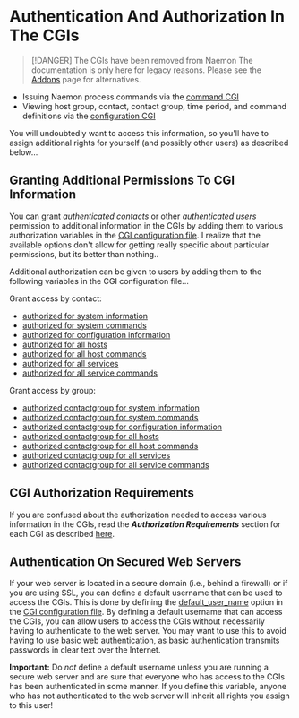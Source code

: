 # Authentication And Authorization In The CGIs

> [!DANGER] The CGIs have been removed from Naemon
> The documentation is only here for legacy reasons. Please see the [Addons](addons) page for alternatives.

* Issuing Naemon process commands via the [command CGI](cgis#cmd_cgi)
* Viewing host group, contact, contact group, time period, and command definitions via the [configuration CGI](cgis#config_cgi)

You will undoubtedly want to access this information, so you'll have to assign additional rights for yourself
(and possibly other users) as described below...

## Granting Additional Permissions To CGI Information

You can grant *authenticated contacts* or other *authenticated users* permission to additional information in the CGIs
by adding them to various authorization variables in the [CGI configuration file](configcgi).
I realize that the available options don't allow for getting really specific about particular permissions, but its better than nothing..

Additional authorization can be given to users by adding them to the following variables in the CGI configuration file...

Grant access by contact:

- [authorized for system information](configcgi#authorized_for_system_information)
- [authorized for system commands](configcgi#authorized_for_system_commands)
- [authorized for configuration information](configcgi#authorized_for_configuration_information)
- [authorized for all hosts](configcgi#authorized_for_all_hosts)
- [authorized for all host commands](configcgi#authorized_for_all_host_commands)
- [authorized for all services](configcgi#authorized_for_all_services)
- [authorized for all service commands](configcgi#authorized_for_all_service_commands)

Grant access by group:

- [authorized contactgroup for system information](configcgi#authorized_for_system_information)
- [authorized contactgroup for system commands](configcgi#authorized_for_system_commands)
- [authorized contactgroup for configuration information](configcgi#authorized_for_configuration_information)
- [authorized contactgroup for all hosts](configcgi#authorized_for_all_hosts)
- [authorized contactgroup for all host commands](configcgi#authorized_for_all_host_commands)
- [authorized contactgroup for all services](configcgi#authorized_for_all_services)
- [authorized contactgroup for all service commands](configcgi#authorized_for_all_service_commands)



## CGI Authorization Requirements

If you are confused about the authorization needed to access various information in the CGIs,
read the _**Authorization Requirements**_ section for each CGI as described [here](cgis).

## Authentication On Secured Web Servers

If your web server is located in a secure domain (i.e., behind a firewall) or if you are using SSL, you can define a
default username that can be used to access the CGIs.  This is done by defining the [default_user_name](configcgi#default_user_name)
option in the [CGI configuration file](configcgi).  By defining a default username that can
access the CGIs, you can allow users to access the CGIs without necessarily having to authenticate to the web server.
You may want to use this to avoid having to use basic web authentication, as basic authentication transmits passwords
in clear text over the Internet.

**Important:**  Do *not* define a default username unless you are running a secure web server and are sure that everyone
who has access to the CGIs has been authenticated in some manner. If you define this variable, anyone who has not
authenticated to the web server will inherit all rights you assign to this user!
